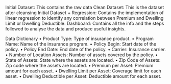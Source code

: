 Initial Dataset: This contains the raw data
Clean Dataset: This is the dataset after cleansing
Initial Dataset + Regression: Contains the implementation of linear regression to identify any correlation between Premium and Dwelling Limit or Dwelling Deductible.
Dashboard: Contains all the info and the steps followed to analyse the data and produce useful insights.







Data Dictionary
•	Product Type: Type of insurance product.
•	Program Name: Name of the insurance program.
•	Policy Begin: Start date of the policy.
•	Policy End Date: End date of the policy.
•	Carrier: Insurance carrier.
•	Number of Location Assets: Number of assets covered by the policy.
•	State of Assets: State where the assets are located.
•	Zip Code of Assets: Zip code where the assets are located.
•	Premium per Asset: Premium amount for each asset.
•	Dwelling Limit per Asset: Coverage limit for each asset.
•	Dwelling Deductible per Asset: Deductible amount for each asset.
